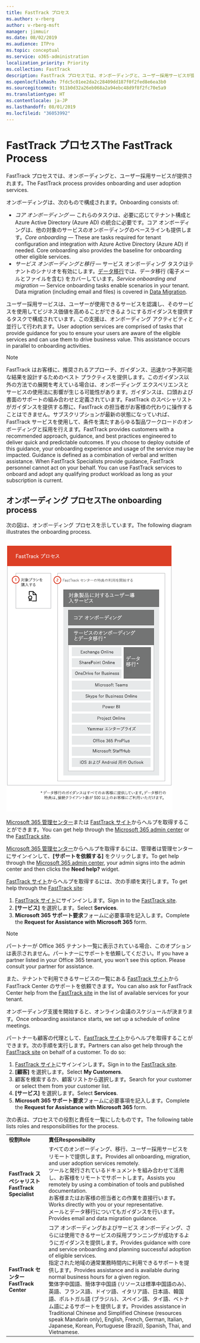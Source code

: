 ```yaml
---
title: FastTrack プロセス
ms.author: v-rberg
author: v-rberg-msft
manager: jimmuir
ms.date: 08/02/2019
ms.audience: ITPro
ms.topic: conceptual
ms.service: o365-administration
localization_priority: Priority
ms.collection: FastTrack
description: FastTrack プロセスでは、オンボーディングと、ユーザー採用サービスが提供されます。
ms.openlocfilehash: 7fdc5c01ee2da2c28409dd187f0f2fed8e6ea3b0
ms.sourcegitcommit: 911b0d32a26eb068a2a94ebc48d9f8f2fc70e5a9
ms.translationtype: HT
ms.contentlocale: ja-JP
ms.lasthandoff: 08/01/2019
ms.locfileid: "36053992"
---
```

# <a name="the-fasttrack-process"></a><span data-ttu-id="23123-103">FastTrack プロセス</span><span class="sxs-lookup"><span data-stu-id="23123-103">The FastTrack Process</span></span>

<span data-ttu-id="23123-104">FastTrack プロセスでは、オンボーディングと、ユーザー採用サービスが提供されます。</span><span class="sxs-lookup"><span data-stu-id="23123-104">The FastTrack process provides onboarding and user adoption services.</span></span> 
  
<span data-ttu-id="23123-105">オンボーディングは、次のもので構成されます。</span><span class="sxs-lookup"><span data-stu-id="23123-105">Onboarding consists of:</span></span>
  
- <span data-ttu-id="23123-p101">*コア オンボーディング* — これらのタスクは、必要に応じてテナント構成と Azure Active Directory (Azure AD) の統合に必要です。コア オンボーディングは、他の対象のサービスのオンボーディングのベースラインも提供します。</span><span class="sxs-lookup"><span data-stu-id="23123-p101">*Core onboarding* — These are tasks required for tenant configuration and integration with Azure Active Directory (Azure AD) if needed. Core onboarding also provides the baseline for onboarding other eligible services.</span></span> 
- <span data-ttu-id="23123-p102">*サービス オンボーディングと移行* — サービス オンボーディング タスクはテナントのシナリオを有効にします。[データ移行](O365-data-migration.md)では、データ移行 (電子メールとファイルを含む) をカバーしています。</span><span class="sxs-lookup"><span data-stu-id="23123-p102">*Service onboarding and migration* — Service onboarding tasks enable scenarios in your tenant. Data migration (including email and files) is covered in [Data Migration](O365-data-migration.md).</span></span> 
    
<span data-ttu-id="23123-p103">ユーザー採用サービスは、ユーザーが使用できるサービスを認識し、そのサービスを使用してビジネス価値を高めることができるようにするガイダンスを提供するタスクで構成されています。この支援は、オンボーディング アクティビティと並行して行われます。</span><span class="sxs-lookup"><span data-stu-id="23123-p103">User adoption services are comprised of tasks that provide guidance for you to ensure your users are aware of the eligible services and can use them to drive business value. This assistance occurs in parallel to onboarding activities.</span></span>
  
> [!NOTE]
> <span data-ttu-id="23123-p104">FastTrack はお客様に、推奨されるアプローチ、ガイダンス、迅速かつ予測可能な結果を設計するためのベスト プラクティスを提供します。このガイダンス以外の方法での展開を考えている場合は、オンボーディング エクスペリエンスとサービスの使用法に影響が生じる可能性があります。ガイダンスは、口頭および書面のサポートの組み合わせと定義されています。FastTrack のスペシャリストがガイダンスを提供する際に、FastTrack の担当者がお客様の代わりに操作することはできません。サブスクリプションが最新の状態になっていれば、FastTrack サービスを使用して、条件を満たすあらゆる製品ワークロードのオンボーディングと採用を行えます。</span><span class="sxs-lookup"><span data-stu-id="23123-p104">FastTrack provides customers with a recommended approach, guidance, and best practices engineered to deliver quick and predictable outcomes. If you choose to deploy outside of this guidance, your onboarding experience and usage of the service may be impacted. Guidance is defined as a combination of verbal and written assistance. When FastTrack Specialists provide guidance, FastTrack personnel cannot act on your behalf. You can use FastTrack services to onboard and adopt any qualifying product workload as long as your subscription is current.</span></span> 
  
## <a name="the-onboarding-process"></a><span data-ttu-id="23123-117">オンボーディング プロセス</span><span class="sxs-lookup"><span data-stu-id="23123-117">The onboarding process</span></span>

<span data-ttu-id="23123-118">次の図は、オンボーディング プロセスを示しています。</span><span class="sxs-lookup"><span data-stu-id="23123-118">The following diagram illustrates the onboarding process.</span></span>
  
![オンボーディング特典を利用する場合のタイムライン](media/O365-Onboarding-Timeline.png)
  
<span data-ttu-id="23123-120">[Microsoft 365 管理センター](https://go.microsoft.com/fwlink/?linkid=2032704)または [FastTrack サイト](https://go.microsoft.com/fwlink/?linkid=780698)からヘルプを取得することができます。</span><span class="sxs-lookup"><span data-stu-id="23123-120">You can get help through the [Microsoft 365 admin center](https://go.microsoft.com/fwlink/?linkid=2032704) or the [FastTrack site](https://go.microsoft.com/fwlink/?linkid=780698).</span></span> 

<span data-ttu-id="23123-121">[Microsoft 365 管理センター](https://go.microsoft.com/fwlink/?linkid=2032704)からヘルプを取得するには、管理者は管理センターにサインインして、**[サポートを依頼する]** をクリックします。</span><span class="sxs-lookup"><span data-stu-id="23123-121">To get help through the [Microsoft 365 admin center](https://go.microsoft.com/fwlink/?linkid=2032704), your admin signs into the admin center and then clicks the **Need help?** widget.</span></span> 

<span data-ttu-id="23123-122">[FastTrack サイト](https://go.microsoft.com/fwlink/?linkid=780698)からヘルプを取得するには、次の手順を実行します。</span><span class="sxs-lookup"><span data-stu-id="23123-122">To get help through the [FastTrack site](https://go.microsoft.com/fwlink/?linkid=780698):</span></span> 
1.  <span data-ttu-id="23123-123">[FastTrack サイト](https://go.microsoft.com/fwlink/?linkid=780698)にサインインします。</span><span class="sxs-lookup"><span data-stu-id="23123-123">Sign in to the [FastTrack site](https://go.microsoft.com/fwlink/?linkid=780698).</span></span> 
2.  <span data-ttu-id="23123-124">**[サービス]** を選択します。</span><span class="sxs-lookup"><span data-stu-id="23123-124">Select **Services**.</span></span>
3.  <span data-ttu-id="23123-125">**Microsoft 365 サポート要求**フォームに必要事項を記入します。</span><span class="sxs-lookup"><span data-stu-id="23123-125">Complete the **Request for Assistance with Microsoft 365** form.</span></span> 
> [!NOTE]
>  <span data-ttu-id="23123-p105">パートナーが Office 365 テナント一覧に表示されている場合、このオプションは表示されません。パートナーにサポートを依頼してください。</span><span class="sxs-lookup"><span data-stu-id="23123-p105">If you have a partner listed in your Office 365 tenant, you won't see this option. Please consult your partner for assistance.</span></span> 
  
 <span data-ttu-id="23123-128">また、テナントで利用できるサービスの一覧にある [FastTrack サイト](https://go.microsoft.com/fwlink/?linkid=780698)から FastTrack Center のサポートを依頼できます。</span><span class="sxs-lookup"><span data-stu-id="23123-128">You can also ask for FastTrack Center help from the [FastTrack site](https://go.microsoft.com/fwlink/?linkid=780698) in the list of available services for your tenant.</span></span> 
    
 <span data-ttu-id="23123-129">オンボーディング支援を開始すると、オンライン会議のスケジュールが決まります。</span><span class="sxs-lookup"><span data-stu-id="23123-129">Once onboarding assistance starts, we set up a schedule of online meetings.</span></span>
    
<span data-ttu-id="23123-p106">パートナーも顧客の代理として、[FastTrack サイト](https://go.microsoft.com/fwlink/?linkid=780698)からヘルプを取得することができます。次の手順を実行します。</span><span class="sxs-lookup"><span data-stu-id="23123-p106">Partners can also get help through the [FastTrack site](https://go.microsoft.com/fwlink/?linkid=780698) on behalf of a customer. To do so:</span></span>
1.  <span data-ttu-id="23123-132">[FastTrack サイト](https://go.microsoft.com/fwlink/?linkid=780698)にサインインします。</span><span class="sxs-lookup"><span data-stu-id="23123-132">Sign in to the [FastTrack site](https://go.microsoft.com/fwlink/?linkid=780698).</span></span> 
2.  <span data-ttu-id="23123-133">**[顧客]** を選択します。</span><span class="sxs-lookup"><span data-stu-id="23123-133">Select **My Customers**.</span></span>
3.  <span data-ttu-id="23123-134">顧客を検索するか、顧客リストから選択します。</span><span class="sxs-lookup"><span data-stu-id="23123-134">Search for your customer or select them from your customer list.</span></span>
4.  <span data-ttu-id="23123-135">**[サービス]** を選択します。</span><span class="sxs-lookup"><span data-stu-id="23123-135">Select **Services**.</span></span>
5.  <span data-ttu-id="23123-136">**Microsoft 365 サポート要求**フォームに必要事項を記入します。</span><span class="sxs-lookup"><span data-stu-id="23123-136">Complete the **Request for Assistance with Microsoft 365** form.</span></span> 

<span data-ttu-id="23123-137">次の表は、プロセスでの役割と責任を一覧にしたものです。</span><span class="sxs-lookup"><span data-stu-id="23123-137">The following table lists roles and responsibilities for the process.</span></span>
    
|||
|:-----|:-----|
|<span data-ttu-id="23123-138">**役割**</span><span class="sxs-lookup"><span data-stu-id="23123-138">**Role**</span></span> <br/> |<span data-ttu-id="23123-139">**責任**</span><span class="sxs-lookup"><span data-stu-id="23123-139">**Responsibility**</span></span> <br/> |
|<span data-ttu-id="23123-140">**FastTrack スペシャリスト**</span><span class="sxs-lookup"><span data-stu-id="23123-140">**FastTrack Specialist**</span></span> <br/> |<span data-ttu-id="23123-141">すべてのオンボーディング、移行、ユーザー採用サービスをリモートで提供します。</span><span class="sxs-lookup"><span data-stu-id="23123-141">Provides all onboarding, migration, and user adoption services remotely.</span></span>  <br/> <span data-ttu-id="23123-142">ツールと発行されているドキュメントを組み合わせて活用し、お客様をリモートでサポートします。</span><span class="sxs-lookup"><span data-stu-id="23123-142">Assists you remotely by using a combination of tools and published documentation.</span></span> <br/> <span data-ttu-id="23123-143">お客様またはお客様の担当者との作業を直接行います。</span><span class="sxs-lookup"><span data-stu-id="23123-143">Works directly with you or your representative.</span></span> <br/> <span data-ttu-id="23123-144">メールとデータ移行についてもガイダンスを行います。</span><span class="sxs-lookup"><span data-stu-id="23123-144">Provides email and data migration guidance.</span></span>|
|<span data-ttu-id="23123-145">**FastTrack センター**</span><span class="sxs-lookup"><span data-stu-id="23123-145">**FastTrack Center**</span></span>  <br/> |<span data-ttu-id="23123-146">コア オンボーディングおよびサービス オンボーディング、さらには使用できるサービスの採用プランニングが成功するようにガイダンスを提供します。</span><span class="sxs-lookup"><span data-stu-id="23123-146">Provides guidance with core and service onboarding and planning successful adoption of eligible services.</span></span>  <br/> <span data-ttu-id="23123-147">指定された地域の通常業務時間内に利用できるサポートを提供します。</span><span class="sxs-lookup"><span data-stu-id="23123-147">Provides assistance and is available during normal business hours for a given region.</span></span> <br/> <span data-ttu-id="23123-148">繁体字中国語、簡体字中国語 (リソースは標準中国語のみ)、英語、フランス語、ドイツ語、イタリア語、日本語、韓国語、ポルトガル語 (ブラジル)、スペイン語、タイ語、ベトナム語によるサポートを提供します。</span><span class="sxs-lookup"><span data-stu-id="23123-148">Provides assistance in Traditional Chinese and Simplified Chinese (resources speak Mandarin only), English, French, German, Italian, Japanese, Korean, Portuguese (Brazil), Spanish, Thai, and Vietnamese.</span></span>|


  

